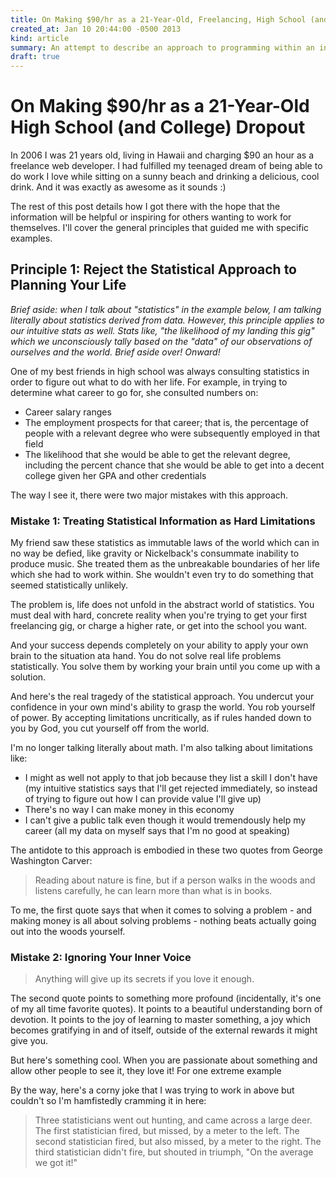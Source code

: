 ```yaml
---
title: On Making $90/hr as a 21-Year-Old, Freelancing, High School (and College) Dropout
created_at: Jan 10 20:44:00 -0500 2013
kind: article
summary: An attempt to describe an approach to programming within an integrated framework.
draft: true
---
```


# On Making $90/hr as a 21-Year-Old High School (and College) Dropout

In 2006 I was 21 years old, living in Hawaii and charging $90 an hour
as a freelance web developer. I had fulfilled my teenaged dream of
being able to do work I love while sitting on a sunny beach and
drinking a delicious, cool drink. And it was exactly as awesome as it
sounds :)

The rest of this post details how I got there with the hope that the
information will be helpful or inspiring for others wanting to work
for themselves. I'll cover the general principles that guided me with
specific examples.

## Principle 1: Reject the Statistical Approach to Planning Your Life

_Brief aside: when I talk about "statistics" in the example below, I am
talking literally about statistics derived from data. However, this
principle applies to our intuitive stats as well. Stats like, "the
likelihood of my landing this gig" which we unconsciously tally based
on the "data" of our observations of ourselves and the world. Brief
aside over! Onward!_

One of my best friends in high school was always consulting statistics
in order to figure out what to do with her life. For example, in
trying to determine what career to go for, she consulted numbers on:

* Career salary ranges
* The employment prospects for that career; that is, the percentage of
  people with a relevant degree who were subsequently employed in that
  field
* The likelihood that she would be able to get the relevant degree,
  including the percent chance that she would be able to get into a
  decent college given her GPA and other credentials

The way I see it, there were two major mistakes with this approach.

### Mistake 1: Treating Statistical Information as Hard Limitations

My friend saw these statistics as immutable laws of the world which
can in no way be defied, like gravity or Nickelback's consummate
inability to produce music. She treated them as the unbreakable
boundaries of her life which she had to work within. She wouldn't even
try to do something that seemed statistically unlikely.

The problem is, life does not unfold in the abstract world of
statistics. You must deal with hard, concrete reality when you're
trying to get your first freelancing gig, or charge a higher rate, or
get into the school you want.

And your success depends completely on your ability to apply your own
brain to the situation ata hand. You do not solve real life problems
statistically. You solve them by working your brain until you come up
with a solution.

And here's the real tragedy of the statistical approach. You undercut
your confidence in your own mind's ability to grasp the world. You rob
yourself of power. By accepting limitations uncritically, as if rules
handed down to you by God, you cut yourself off from the world.

I'm no longer talking literally about math. I'm also talking about
limitations like:

* I might as well not apply to that job because they list a skill I
  don't have (my intuitive statistics says that I'll get rejected
  immediately, so instead of trying to figure out how I can provide
  value I'll give up)
* There's no way I can make money in this economy
* I can't give a public talk even though it would tremendously help my
  career (all my data on myself says that I'm no good at speaking)

The antidote to this approach is embodied in these two quotes from
George Washington Carver:

> Reading about nature is fine, but if a person walks in the woods and
> listens carefully, he can learn more than what is in books.

To me, the first quote says that when it comes to solving a problem -
and making money is all about solving problems - nothing beats
actually going out into the woods yourself.


### Mistake 2: Ignoring Your Inner Voice

> Anything will give up its secrets if you love it enough.

The second quote points to something more profound (incidentally, it's
one of my all time favorite quotes). It points to a beautiful
understanding born of devotion. It points to the joy of learning to
master something, a joy which becomes gratifying in and of itself,
outside of the external rewards it might give you.

But here's something cool. When you are passionate about something and
allow other people to see it, they love it! For one extreme example

By the way, here's a corny joke that I was trying to work in above but
couldn't so I'm hamfistedly cramming it in here:

> Three statisticians went out hunting, and came across a large deer.
> The first statistician fired, but missed, by a meter to the left. The
> second statistician fired, but also missed, by a meter to the right.
> The third statistician didn't fire, but shouted in triumph, "On the
> average we got it!"
